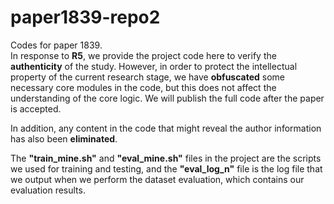 # paper1839-repo2
Codes for paper 1839.<br>In response to **R5**, we provide the project code here to verify the **authenticity** of the study. However, in order to protect the intellectual property of the current research stage, we have **obfuscated** some necessary core modules in the code, but this does not affect the understanding of the core logic. We will publish the full code after the paper is accepted.

In addition, any content in the code that might reveal the author information has also been **eliminated**.

The **"train_mine.sh"** and **"eval_mine.sh"** files in the project are the scripts we used for training and testing, and the **"eval_log_n"** file is the log file that we output when we perform the dataset evaluation, which contains our evaluation results.


